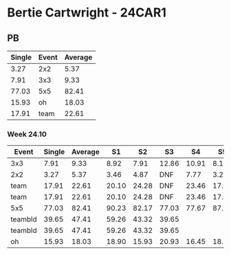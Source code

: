 # Bertie Cartwright - 24CAR1

## PB
|Single|Event|Average|
|----|----|----|
|3.27|2x2|5.37|
|7.91|3x3|9.33|
|77.03|5x5|82.41|
|15.93|oh|18.03|
|17.91|team|22.61|
### Week 24.10
|Event|Single|Average|S1|S2|S3|S4|S5|
|-----|-------|------|--|--|--|--|--|
|3x3|7.91|9.33|8.92|7.91|12.86|10.91|8.17|
|2x2|3.27|5.37|3.46|4.87|DNF|7.77|3.27|
|team|17.91|22.61|20.10|24.28|DNF|23.46|17.91|
|team|17.91|22.61|20.10|24.28|DNF|23.46|17.91|
|5x5|77.03|82.41|90.23|82.17|77.03|77.67|87.39|
|teambld|39.65|47.41|59.26|43.32|39.65| | |
|teambld|39.65|47.41|59.26|43.32|39.65| | |
|oh|15.93|18.03|18.90|15.93|20.93|16.45|18.73|
